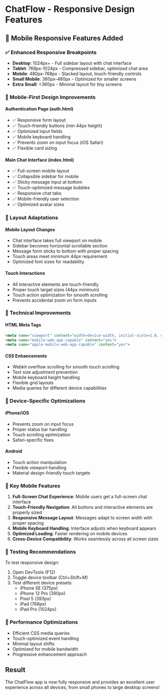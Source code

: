# ChatFlow - Responsive Design Features

## 📱 Mobile Responsive Features Added

### ✅ Enhanced Responsive Breakpoints
- **Desktop**: 1024px+ - Full sidebar layout with chat interface
- **Tablet**: 768px-1024px - Compressed sidebar, optimized chat area
- **Mobile**: 480px-768px - Stacked layout, touch-friendly controls
- **Small Mobile**: 360px-480px - Optimized for smaller screens
- **Extra Small**: <360px - Minimal layout for tiny screens

### 🎨 Mobile-First Design Improvements

#### Authentication Page (auth.html)
- ✅ Responsive form layout
- ✅ Touch-friendly buttons (min 44px height)
- ✅ Optimized input fields
- ✅ Mobile keyboard handling
- ✅ Prevents zoom on input focus (iOS Safari)
- ✅ Flexible card sizing

#### Main Chat Interface (index.html)
- ✅ Full-screen mobile layout
- ✅ Collapsible sidebar for mobile
- ✅ Sticky message input at bottom
- ✅ Touch-optimized message bubbles
- ✅ Responsive chat tabs
- ✅ Mobile-friendly user selection
- ✅ Optimized avatar sizes

### 📐 Layout Adaptations

#### Mobile Layout Changes
- Chat interface takes full viewport on mobile
- Sidebar becomes horizontal scrollable section
- Message form sticks to bottom with proper spacing
- Touch areas meet minimum 44px requirement
- Optimized font sizes for readability

#### Touch Interactions
- All interactive elements are touch-friendly
- Proper touch target sizes (44px minimum)
- Touch action optimization for smooth scrolling
- Prevents accidental zoom on form inputs

### 🔧 Technical Improvements

#### HTML Meta Tags
```html
<meta name="viewport" content="width=device-width, initial-scale=1.0, maximum-scale=1.0, user-scalable=no">
<meta name="mobile-web-app-capable" content="yes">
<meta name="apple-mobile-web-app-capable" content="yes">
```

#### CSS Enhancements
- Webkit overflow scrolling for smooth touch scrolling
- Text size adjustment prevention
- Mobile keyboard height handling
- Flexible grid layouts
- Media queries for different device capabilities

### 📱 Device-Specific Optimizations

#### iPhone/iOS
- Prevents zoom on input focus
- Proper status bar handling
- Touch scrolling optimization
- Safari-specific fixes

#### Android
- Touch action manipulation
- Flexible viewport handling
- Material design-friendly touch targets

### 🎯 Key Mobile Features

1. **Full-Screen Chat Experience**: Mobile users get a full-screen chat interface
2. **Touch-Friendly Navigation**: All buttons and interactive elements are properly sized
3. **Responsive Message Layout**: Messages adapt to screen width with proper spacing
4. **Mobile Keyboard Handling**: Interface adjusts when keyboard appears
5. **Optimized Loading**: Faster rendering on mobile devices
6. **Cross-Device Compatibility**: Works seamlessly across all screen sizes

### 🧪 Testing Recommendations

To test responsive design:
1. Open DevTools (F12)
2. Toggle device toolbar (Ctrl+Shift+M)
3. Test different device presets:
   - iPhone SE (375px)
   - iPhone 12 Pro (390px)
   - Pixel 5 (393px)
   - iPad (768px)
   - iPad Pro (1024px)

### 🚀 Performance Optimizations

- Efficient CSS media queries
- Touch-optimized event handling
- Minimal layout shifts
- Optimized for mobile bandwidth
- Progressive enhancement approach

## Result
The ChatFlow app is now fully responsive and provides an excellent user experience across all devices, from small phones to large desktop screens!